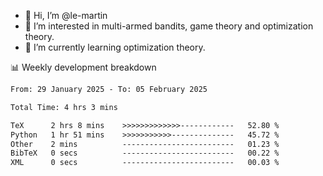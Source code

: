 - 👋 Hi, I’m @le-martin
- 👀 I’m interested in multi-armed bandits, game theory and optimization theory.
- 🌱 I’m currently learning optimization theory.
<!---- 💞️ I’m looking to collaborate on ...
- 📫 How to reach me ...-->

<!---
Tutorial for using WakaTime stats in GitHub profile: https://github.com/athul/waka-readme
-->

📊 Weekly development breakdown
<!--START_SECTION:waka-->

```txt
From: 29 January 2025 - To: 05 February 2025

Total Time: 4 hrs 3 mins

TeX      2 hrs 8 mins    >>>>>>>>>>>>>------------   52.80 %
Python   1 hr 51 mins    >>>>>>>>>>>--------------   45.72 %
Other    2 mins          -------------------------   01.23 %
BibTeX   0 secs          -------------------------   00.22 %
XML      0 secs          -------------------------   00.03 %
```

<!--END_SECTION:waka-->

<!---
le-martin/le-martin is a ✨ special ✨ repository because its `README.md` (this file) appears on your GitHub profile.
You can click the Preview link to take a look at your changes.
--->
